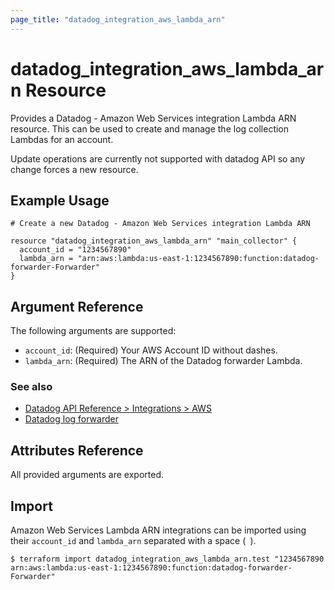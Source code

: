 ```yaml
---
page_title: "datadog_integration_aws_lambda_arn"
---
```


# datadog_integration_aws_lambda_arn Resource

Provides a Datadog - Amazon Web Services integration Lambda ARN resource. This can be used to create and manage the log collection Lambdas for an account.

Update operations are currently not supported with datadog API so any change forces a new resource.

## Example Usage

```hcl
# Create a new Datadog - Amazon Web Services integration Lambda ARN

resource "datadog_integration_aws_lambda_arn" "main_collector" {
  account_id = "1234567890"
  lambda_arn = "arn:aws:lambda:us-east-1:1234567890:function:datadog-forwarder-Forwarder"
}
```

## Argument Reference

The following arguments are supported:

- `account_id`: (Required) Your AWS Account ID without dashes.
- `lambda_arn`: (Required) The ARN of the Datadog forwarder Lambda.

### See also

- [Datadog API Reference > Integrations > AWS](https://docs.datadoghq.com/api/v1/aws-integration/)
- [Datadog log forwarder](https://github.com/DataDog/datadog-serverless-functions/tree/master/aws/logs_monitoring)

## Attributes Reference

All provided arguments are exported.

## Import

Amazon Web Services Lambda ARN integrations can be imported using their `account_id` and `lambda_arn` separated with a space (` `).

```
$ terraform import datadog_integration_aws_lambda_arn.test "1234567890 arn:aws:lambda:us-east-1:1234567890:function:datadog-forwarder-Forwarder"
```
